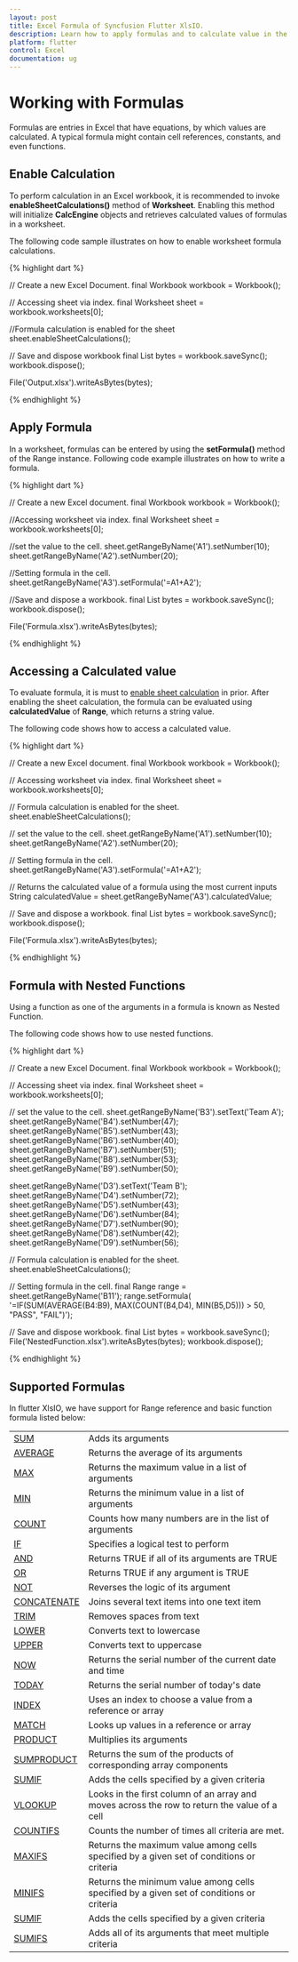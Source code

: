 ```yaml
---
layout: post
title: Excel Formula of Syncfusion Flutter XlsIO.
description: Learn how to apply formulas and to calculate value in the cells of Excel worksheet using Syncfusion Flutter XlsIO. 
platform: flutter
control: Excel
documentation: ug
---
```


# Working with Formulas

Formulas are entries in Excel that have equations, by which values are calculated. A typical formula might contain cell references, constants, and even functions.

## Enable Calculation

To perform calculation in an Excel workbook, it is recommended to invoke **enableSheetCalculations()** method of **Worksheet**. Enabling this method will initialize **CalcEngine** objects and retrieves calculated values of formulas in a worksheet.

The following code sample illustrates on how to enable worksheet formula calculations.

{% highlight dart %}

// Create a new Excel Document.
final Workbook workbook = Workbook();

// Accessing sheet via index.
final Worksheet sheet = workbook.worksheets[0];

//Formula calculation is enabled for the sheet
sheet.enableSheetCalculations();

// Save and dispose workbook
final List<int> bytes = workbook.saveSync();
workbook.dispose();

File('Output.xlsx').writeAsBytes(bytes);

{% endhighlight %}


## Apply Formula

In a worksheet, formulas can be entered by using the **setFormula()** method of the Range instance.
Following code example illustrates on how to write a formula.

{% highlight dart %}

// Create a new Excel document.
final Workbook workbook = Workbook();

//Accessing worksheet via index.
final Worksheet sheet = workbook.worksheets[0];

//set the value to the cell.
sheet.getRangeByName('A1').setNumber(10);
sheet.getRangeByName('A2').setNumber(20);

//Setting formula in the cell.
sheet.getRangeByName('A3').setFormula('=A1+A2');

//Save and dispose a workbook.
final List<int> bytes = workbook.saveSync();
workbook.dispose();

File('Formula.xlsx').writeAsBytes(bytes);

{% endhighlight %}

## Accessing a Calculated value

To evaluate formula, it is must to [enable sheet calculation](enable-sheet-calculation) in prior. After enabling the sheet calculation, the formula can be evaluated using **calculatedValue** of **Range**, which returns a string value.

The following code shows how to access a calculated value.

{% highlight dart %}

// Create a new Excel document.
final Workbook workbook = Workbook();

// Accessing worksheet via index.
final Worksheet sheet = workbook.worksheets[0];

// Formula calculation is enabled for the sheet.
sheet.enableSheetCalculations();

// set the value to the cell.
sheet.getRangeByName('A1').setNumber(10);
sheet.getRangeByName('A2').setNumber(20);

// Setting formula in the cell.
sheet.getRangeByName('A3').setFormula('=A1+A2');

// Returns the calculated value of a formula using the most current inputs
String calculatedValue = sheet.getRangeByName('A3').calculatedValue;

// Save and dispose a workbook.
final List<int> bytes = workbook.saveSync();
workbook.dispose();

File('Formula.xlsx').writeAsBytes(bytes);

{% endhighlight %}

## Formula with Nested Functions

Using a function as one of the arguments in a formula is known as Nested Function.

The following code shows how to use nested functions.

{% highlight dart %}

// Create a new Excel Document.
final Workbook workbook = Workbook();

// Accessing sheet via index.
final Worksheet sheet = workbook.worksheets[0];

// set the value to the cell.
sheet.getRangeByName('B3').setText('Team A');
sheet.getRangeByName('B4').setNumber(47);
sheet.getRangeByName('B5').setNumber(43);
sheet.getRangeByName('B6').setNumber(40);
sheet.getRangeByName('B7').setNumber(51);
sheet.getRangeByName('B8').setNumber(53);
sheet.getRangeByName('B9').setNumber(50);

sheet.getRangeByName('D3').setText('Team B');
sheet.getRangeByName('D4').setNumber(72);
sheet.getRangeByName('D5').setNumber(43);
sheet.getRangeByName('D6').setNumber(84);
sheet.getRangeByName('D7').setNumber(90);
sheet.getRangeByName('D8').setNumber(42);
sheet.getRangeByName('D9').setNumber(56);

// Formula calculation is enabled for the sheet.
sheet.enableSheetCalculations();

// Setting formula in the cell.
final Range range = sheet.getRangeByName('B11');
range.setFormula(
  '=IF(SUM(AVERAGE(B4:B9), MAX(COUNT(B4,D4), MIN(B5,D5))) > 50, \"PASS\", \"FAIL\")');

// Save and dispose workbook.
final List<int> bytes = workbook.saveSync();
File('NestedFunction.xlsx').writeAsBytes(bytes);
workbook.dispose();

{% endhighlight %}

## Supported Formulas

In flutter XlsIO, we have support for Range reference and basic function formula listed below:

<table>
<tr>
<td>
<a href="https://help.syncfusion.com/flutter/xlsio/working-with-general-functions#sum-function">SUM</a>
</td>
<td>
Adds its arguments
</td>
</tr>
<tr>
<td>
<a href="https://help.syncfusion.com/flutter/xlsio/working-with-general-functions#average-function
">AVERAGE</a>
</td>
<td>
Returns the average of its arguments
</td>
</tr>
<tr>
<td>
<a href="https://help.syncfusion.com/flutter/xlsio/working-with-general-functions#max-function">MAX</a>
</td>
<td>
Returns the maximum value in a list of arguments
</td>
</tr>
<tr>
<td>
<a href="https://help.syncfusion.com/flutter/xlsio/working-with-general-functions#min-function">MIN</a>
</td>
<td>
Returns the minimum value in a list of arguments
</td>
</tr>
<tr>
<td>
<a href="https://help.syncfusion.com/flutter/xlsio/working-with-general-functions#count-function
">COUNT</a>
</td>
<td>
Counts how many numbers are in the list of arguments
</td>
</tr>
<tr>
<td>
<a href="https://help.syncfusion.com/flutter/xlsio/working-with-logical-function#if-function">IF</a>
</td>
<td>
Specifies a logical test to perform
</td>
</tr>
<tr>
<td>
<a href="https://help.syncfusion.com/flutter/xlsio/working-with-logical-function#and-function">AND</a>
</td>
<td>
Returns TRUE if all of its arguments are TRUE
</td>
</tr>
<tr>
<td>
<a href="https://help.syncfusion.com/flutter/xlsio/working-with-logical-function#or-function">OR</a>
</td>
<td>
Returns TRUE if any argument is TRUE
</td>
</tr>
<tr>
<td>
<a href="https://help.syncfusion.com/flutter/xlsio/working-with-logical-function#not-function">NOT</a>
</td>
<td>
Reverses the logic of its argument
</td>
</tr>
<tr>
<td>
<a href="https://help.syncfusion.com/flutter/xlsio/working-with-text-functions#concatenate-function">CONCATENATE</a>
</td>
<td>
Joins several text items into one text item
</td>
</tr>
<tr>
<td>
<a href="https://help.syncfusion.com/flutter/xlsio/working-with-text-functions#trim-function">TRIM</a>
</td>
<td>
Removes spaces from text
</td>
</tr>
<tr>
<td>
<a href="https://help.syncfusion.com/flutter/xlsio/working-with-text-functions#lower-function">LOWER</a>
</td>
<td>
Converts text to lowercase
</td>
</tr>
<tr>
<td>
<a href="https://help.syncfusion.com/flutter/xlsio/working-with-text-functions#upper-function">UPPER</a>
</td>
<td>
Converts text to uppercase
</td>
</tr>
<tr>
<td>
<a href="https://help.syncfusion.com/flutter/xlsio/working-with-time-functions#now-function">NOW</a>
</td>
<td>
Returns the serial number of the current date and time
</td>
</tr>
<tr>
<td>
<a href="https://help.syncfusion.com/flutter/xlsio/working-with-time-functions#today-function">TODAY</a>
</td>
<td>
Returns the serial number of today's date
</td>
</tr>
<tr>
<td>
<a href="https://help.syncfusion.com/flutter/xlsio/working-with-lookup-references-functions#index-function">INDEX</a>
</td>
<td>
Uses an index to choose a value from a reference or array
</td>
</tr>
<tr>
<td>
<a href="https://help.syncfusion.com/flutter/xlsio/working-with-lookup-references-functions#match-function">MATCH</a>
</td>
<td>
Looks up values in a reference or array
</td>
</tr>
<tr>
<td>
<a href="">PRODUCT</a>
</td>
<td>
Multiplies its arguments
</td>
</tr>
<tr>
<td>
<a href="">SUMPRODUCT</a>
</td>
<td>
Returns the sum of the products of corresponding array components
</td>
</tr>
<tr>
<td>
<a href="">SUMIF</a>
</td>
<td>
Adds the cells specified by a given criteria
</td>
</tr>
<tr>
<td>
<a href="">VLOOKUP</a>
</td>
<td>
Looks in the first column of an array and moves across the row to return the value of a cell
</td>
</tr>
<tr>
<td>
<a href="">COUNTIFS</a>
</td>
<td>
Counts the number of times all criteria are met.
</td>
</tr>
<tr>
<td>
<a href="">MAXIFS</a>
</td>
<td>
Returns the maximum value among cells specified by a given set of conditions or criteria
</td>
</tr>
<tr>
<td>
<a href="">MINIFS</a>
</td>
<td>
Returns the minimum value among cells specified by a given set of conditions or criteria
</td>
</tr>
<tr>
<td>
<a href="">SUMIF</a>
</td>
<td>
Adds the cells specified by a given criteria
</td>
</tr>
<tr>
<td>
<a href="">SUMIFS</a>
</td>
<td>
Adds all of its arguments that meet multiple criteria
</td>
</tr>
</table>

